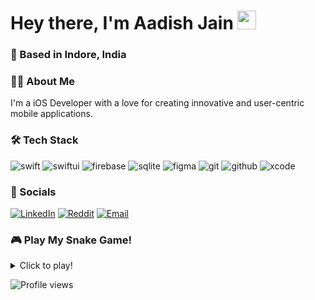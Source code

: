 <h1>
  Hey there, I'm Aadish Jain
  <img src="https://media.giphy.com/media/hvRJCLFzcasrR4ia7z/giphy.gif" width="30px"/>
</h1>
<h3>
  📍 Based in Indore, India
</h3>

### 👨‍💻 About Me
I'm a iOS Developer with a love for creating innovative and user-centric mobile applications.

### 🛠️ Tech Stack
<p>
  <img src="https://img.shields.io/badge/swift-F54A2A?style=for-the-badge&logo=swift&logoColor=white" alt="swift"/>
  <img src="https://img.shields.io/badge/SwiftUI-007AFF?style=for-the-badge&logo=swift&logoColor=white" alt="swiftui"/>
  <img src="https://img.shields.io/badge/firebase-%23039BE5.svg?style=for-the-badge&logo=firebase" alt="firebase"/>
  <img src="https://img.shields.io/badge/sqlite-%2307405e.svg?style=for-the-badge&logo=sqlite&logoColor=white" alt="sqlite"/>
  <img src="https://img.shields.io/badge/figma-%23F24E1E.svg?style=for-the-badge&logo=figma&logoColor=white" alt="figma"/>
  <img src="https://img.shields.io/badge/git-%23F05033.svg?style=for-the-badge&logo=git&logoColor=white" alt="git"/>
  <img src="https://img.shields.io/badge/github-%23121011.svg?style=for-the-badge&logo=github&logoColor=white" alt="github"/>
  <img src="https://img.shields.io/badge/Xcode-147EFB?style=for-the-badge&logo=xcode&logoColor=white" alt="xcode"/>
</p>

### 🔗 Socials
<p>
  <a href="https://www.linkedin.com/in/aadishhere" target="_blank"><img src="https://img.shields.io/badge/LinkedIn-%230077B5.svg?style=flat-square&logo=linkedin&logoColor=white" alt="LinkedIn"></a>
  <a href="https://reddit.com/user/aadishhere" target="_blank"><img src="https://img.shields.io/badge/Reddit-%23FF4500.svg?style=flat-square&logo=Reddit&logoColor=white" alt="Reddit"></a>
  <a href="mailto:aadishhere@gmail.com" target="_blank"><img src="https://img.shields.io/badge/Email-D14836?style=flat-square&logo=gmail&logoColor=white" alt="Email"></a>
</p>

### 🎮 Play My Snake Game!
<details>
  <summary>Click to play!</summary>
  <br>
  <iframe src="https://aadishhere.github.io/game/" width="100%" height="400px" frameborder="0"></iframe>
</details>

<p>
  <img src="https://komarev.com/ghpvc/?username=aadishhere&style=flat-square&color=blue" alt="Profile views"/>
</p>

